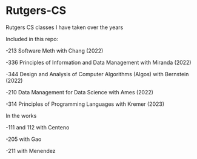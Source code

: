 # Rutgers-CS
Rutgers CS classes I have taken over the years

Included in this repo:

-213 Software Meth with Chang (2022)

-336 Principles of Information and Data Management with Miranda (2022)

-344 Design and Analysis of Computer Algorithms (Algos) with Bernstein (2022)

-210 Data Management for Data Science with Ames (2022)

-314 Principles of Programming Languages with Kremer (2023)



In the works

-111 and 112 with Centeno

-205 with Gao

-211 with Menendez

